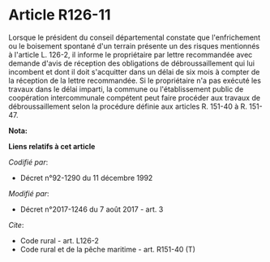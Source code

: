 # Article R126-11

Lorsque le président du conseil départemental constate que l'enfrichement ou le boisement spontané d'un terrain présente un
des risques mentionnés à l'article L. 126-2, il informe le propriétaire par lettre recommandée avec demande d'avis de
réception des obligations de débroussaillement qui lui incombent et dont il doit s'acquitter dans un délai de six mois à
compter de la réception de la lettre recommandée. Si le propriétaire n'a pas exécuté les travaux dans le délai imparti, la
commune ou l'établissement public de coopération intercommunale compétent peut faire procéder aux travaux de
débroussaillement selon la procédure définie aux articles R. 151-40 à R. 151-47.

**Nota:**



**Liens relatifs à cet article**

_Codifié par_:

  - Décret n°92-1290 du 11 décembre 1992

_Modifié par_:

  - Décret n°2017-1246 du 7 août 2017 - art. 3

_Cite_:

  - Code rural - art. L126-2
  - Code rural et de la pêche maritime - art. R151-40 (T)
